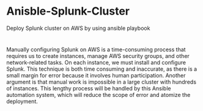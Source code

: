 # Anisble-Splunk-Cluster
Deploy Splunk cluster on AWS by using ansible playbook

#
Manually configuring Splunk on AWS is a time-consuming process that requires us to create instances, manage AWS security groups, and other network-related tasks. On each instance, we must install and configure Splunk.
This technique is both time consuming and inaccurate, as there is a small margin for error because it involves human participation. Another argument is that manual work is impossible in a large cluster with hundreds of instances.
This lengthy process will be handled by this Ansible automation system, which will reduce the scope of error and atomize the deployment.
